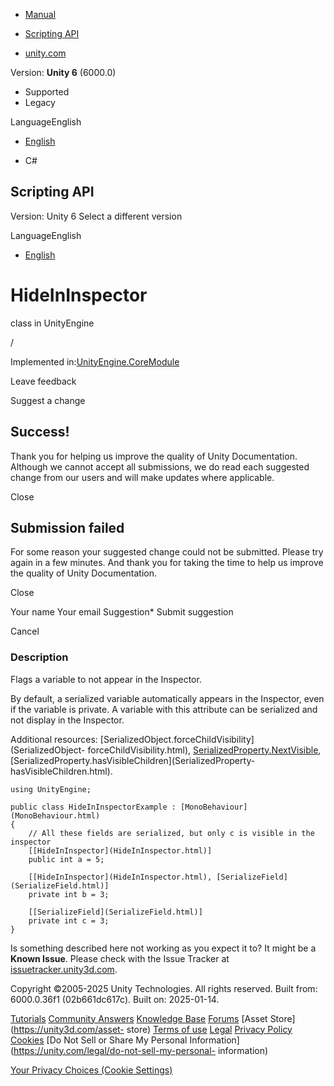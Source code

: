 [ ]()

  * [Manual](../Manual/index.html)
  * [Scripting API](../ScriptReference/index.html)

  * [unity.com](https://unity.com/)

Version: **Unity 6** (6000.0)

  * Supported
  * Legacy

LanguageEnglish

  * [English]()

  * C#

[ ](https://docs.unity3d.com)

## Scripting API

Version: Unity 6 Select a different version

LanguageEnglish

  * [English]()

# HideInInspector

class in UnityEngine

/

Implemented in:[UnityEngine.CoreModule](UnityEngine.CoreModule.html)

Leave feedback

Suggest a change

## Success!

Thank you for helping us improve the quality of Unity Documentation. Although
we cannot accept all submissions, we do read each suggested change from our
users and will make updates where applicable.

Close

## Submission failed

For some reason your suggested change could not be submitted. Please <a>try
again</a> in a few minutes. And thank you for taking the time to help us
improve the quality of Unity Documentation.

Close

Your name Your email Suggestion* Submit suggestion

Cancel

[ ]()

### Description

Flags a variable to not appear in the Inspector.

By default, a serialized variable automatically appears in the Inspector, even
if the variable is private. A variable with this attribute can be serialized
and not display in the Inspector.  
  
Additional resources:
[SerializedObject.forceChildVisibility](SerializedObject-
forceChildVisibility.html),
[SerializedProperty.NextVisible](SerializedProperty.NextVisible.html),
[SerializedProperty.hasVisibleChildren](SerializedProperty-
hasVisibleChildren.html).

    
    
    using UnityEngine;  
      
    public class HideInInspectorExample : [MonoBehaviour](MonoBehaviour.html)
    {
        // All these fields are serialized, but only c is visible in the inspector
        [[HideInInspector](HideInInspector.html)]
        public int a = 5;  
      
        [[HideInInspector](HideInInspector.html), [SerializeField](SerializeField.html)]
        private int b = 3;  
      
        [[SerializeField](SerializeField.html)]
        private int c = 3;
    }
    

Is something described here not working as you expect it to? It might be a
**Known Issue**. Please check with the Issue Tracker at
[issuetracker.unity3d.com](https://issuetracker.unity3d.com).

Copyright ©2005-2025 Unity Technologies. All rights reserved. Built from:
6000.0.36f1 (02b661dc617c). Built on: 2025-01-14.

[Tutorials](https://unity3d.com/learn) [Community
Answers](https://answers.unity3d.com) [Knowledge
Base](https://support.unity3d.com/hc/en-us)
[Forums](https://forum.unity3d.com) [Asset Store](https://unity3d.com/asset-
store) [Terms of use](https://docs.unity3d.com/Manual/TermsOfUse.html)
[Legal](https://unity.com/legal) [Privacy
Policy](https://unity.com/legal/privacy-policy)
[Cookies](https://unity.com/legal/cookie-policy) [Do Not Sell or Share My
Personal Information](https://unity.com/legal/do-not-sell-my-personal-
information)

[Your Privacy Choices (Cookie Settings)](javascript:void\(0\);)

